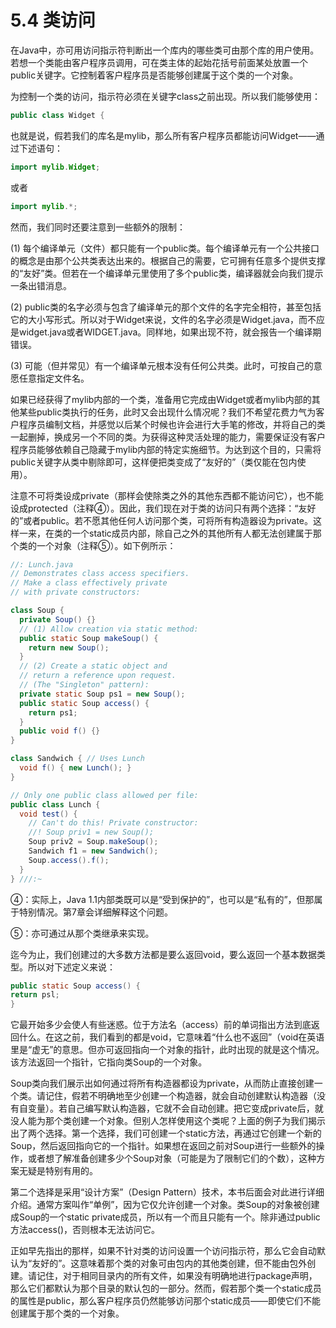 # 5.4 类访问


在Java中，亦可用访问指示符判断出一个库内的哪些类可由那个库的用户使用。若想一个类能由客户程序员调用，可在类主体的起始花括号前面某处放置一个public关键字。它控制着客户程序员是否能够创建属于这个类的一个对象。

为控制一个类的访问，指示符必须在关键字class之前出现。所以我们能够使用：

``` java
public class Widget {
```

也就是说，假若我们的库名是mylib，那么所有客户程序员都能访问Widget——通过下述语句：

``` java
import mylib.Widget;
```

或者

``` java
import mylib.*;
```

然而，我们同时还要注意到一些额外的限制：

(1) 每个编译单元（文件）都只能有一个public类。每个编译单元有一个公共接口的概念是由那个公共类表达出来的。根据自己的需要，它可拥有任意多个提供支撑的“友好”类。但若在一个编译单元里使用了多个public类，编译器就会向我们提示一条出错消息。

(2) public类的名字必须与包含了编译单元的那个文件的名字完全相符，甚至包括它的大小写形式。所以对于Widget来说，文件的名字必须是Widget.java，而不应是widget.java或者WIDGET.java。同样地，如果出现不符，就会报告一个编译期错误。

(3) 可能（但并常见）有一个编译单元根本没有任何公共类。此时，可按自己的意愿任意指定文件名。

如果已经获得了mylib内部的一个类，准备用它完成由Widget或者mylib内部的其他某些public类执行的任务，此时又会出现什么情况呢？我们不希望花费力气为客户程序员编制文档，并感觉以后某个时候也许会进行大手笔的修改，并将自己的类一起删掉，换成另一个不同的类。为获得这种灵活处理的能力，需要保证没有客户程序员能够依赖自己隐藏于mylib内部的特定实施细节。为达到这个目的，只需将public关键字从类中剔除即可，这样便把类变成了“友好的”（类仅能在包内使用）。

注意不可将类设成private（那样会使除类之外的其他东西都不能访问它），也不能设成protected（注释④）。因此，我们现在对于类的访问只有两个选择：“友好的”或者public。若不愿其他任何人访问那个类，可将所有构造器设为private。这样一来，在类的一个static成员内部，除自己之外的其他所有人都无法创建属于那个类的一个对象（注释⑤）。如下例所示：

``` java
//: Lunch.java
// Demonstrates class access specifiers.
// Make a class effectively private
// with private constructors:

class Soup {
  private Soup() {}
  // (1) Allow creation via static method:
  public static Soup makeSoup() {
    return new Soup();
  }
  // (2) Create a static object and
  // return a reference upon request.
  // (The "Singleton" pattern):
  private static Soup ps1 = new Soup();
  public static Soup access() {
    return ps1;
  }
  public void f() {}
}

class Sandwich { // Uses Lunch
  void f() { new Lunch(); }
}

// Only one public class allowed per file:
public class Lunch {
  void test() {
    // Can't do this! Private constructor:
    //! Soup priv1 = new Soup();
    Soup priv2 = Soup.makeSoup();
    Sandwich f1 = new Sandwich();
    Soup.access().f();
  }
} ///:~
```

④：实际上，Java 1.1内部类既可以是“受到保护的”，也可以是“私有的”，但那属于特别情况。第7章会详细解释这个问题。

⑤：亦可通过从那个类继承来实现。

迄今为止，我们创建过的大多数方法都是要么返回void，要么返回一个基本数据类型。所以对下述定义来说：

``` java
public static Soup access() {
return psl;
}
```

它最开始多少会使人有些迷惑。位于方法名（access）前的单词指出方法到底返回什么。在这之前，我们看到的都是void，它意味着“什么也不返回”（void在英语里是“虚无”的意思。但亦可返回指向一个对象的指针，此时出现的就是这个情况。该方法返回一个指针，它指向类Soup的一个对象。

Soup类向我们展示出如何通过将所有构造器都设为private，从而防止直接创建一个类。请记住，假若不明确地至少创建一个构造器，就会自动创建默认构造器（没有自变量）。若自己编写默认构造器，它就不会自动创建。把它变成private后，就没人能为那个类创建一个对象。但别人怎样使用这个类呢？上面的例子为我们揭示出了两个选择。第一个选择，我们可创建一个static方法，再通过它创建一个新的Soup，然后返回指向它的一个指针。如果想在返回之前对Soup进行一些额外的操作，或者想了解准备创建多少个Soup对象（可能是为了限制它们的个数），这种方案无疑是特别有用的。

第二个选择是采用“设计方案”（Design Pattern）技术，本书后面会对此进行详细介绍。通常方案叫作“单例”，因为它仅允许创建一个对象。类Soup的对象被创建成Soup的一个static private成员，所以有一个而且只能有一个。除非通过public方法access()，否则根本无法访问它。

正如早先指出的那样，如果不针对类的访问设置一个访问指示符，那么它会自动默认为“友好的”。这意味着那个类的对象可由包内的其他类创建，但不能由包外创建。请记住，对于相同目录内的所有文件，如果没有明确地进行package声明，那么它们都默认为那个目录的默认包的一部分。然而，假若那个类一个static成员的属性是public，那么客户程序员仍然能够访问那个static成员——即使它们不能创建属于那个类的一个对象。
